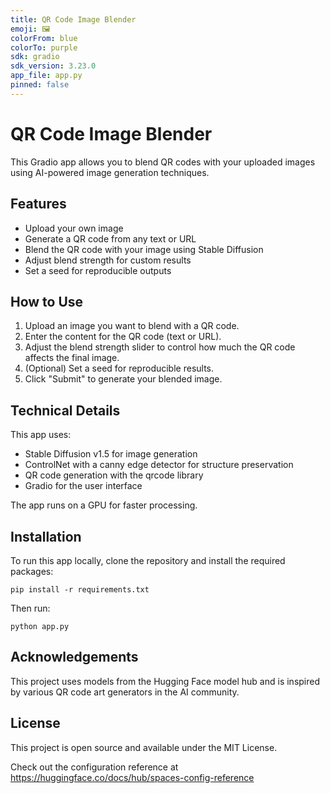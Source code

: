 ```yaml
---
title: QR Code Image Blender
emoji: 🖼️
colorFrom: blue
colorTo: purple
sdk: gradio
sdk_version: 3.23.0
app_file: app.py
pinned: false
---
```


# QR Code Image Blender

This Gradio app allows you to blend QR codes with your uploaded images using AI-powered image generation techniques.

## Features

- Upload your own image
- Generate a QR code from any text or URL
- Blend the QR code with your image using Stable Diffusion
- Adjust blend strength for custom results
- Set a seed for reproducible outputs

## How to Use

1. Upload an image you want to blend with a QR code.
2. Enter the content for the QR code (text or URL).
3. Adjust the blend strength slider to control how much the QR code affects the final image.
4. (Optional) Set a seed for reproducible results.
5. Click "Submit" to generate your blended image.

## Technical Details

This app uses:
- Stable Diffusion v1.5 for image generation
- ControlNet with a canny edge detector for structure preservation
- QR code generation with the qrcode library
- Gradio for the user interface

The app runs on a GPU for faster processing.

## Installation

To run this app locally, clone the repository and install the required packages:

```
pip install -r requirements.txt
```

Then run:

```
python app.py
```

## Acknowledgements

This project uses models from the Hugging Face model hub and is inspired by various QR code art generators in the AI community.

## License

This project is open source and available under the MIT License.

Check out the configuration reference at https://huggingface.co/docs/hub/spaces-config-reference
